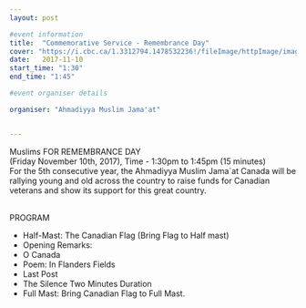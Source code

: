 ```yaml
---
layout: post

#event information
title:  "Commemorative Service - Remembrance Day"
cover: "https://i.cbc.ca/1.3312794.1478532236!/fileImage/httpImage/image.JPG_gen/derivatives/16x9_1180/poppies.JPG"
date:   2017-11-10
start_time: "1:30"
end_time: "1:45"

#event organiser details

organiser: "Ahmadiyya Muslim Jama'at"


---
```


Muslims FOR REMEMBRANCE DAY 
<br/>
(Friday November 10th, 2017), Time - 1:30pm to 1:45pm (15 minutes)
<br/>
For the 5th consecutive year, the Ahmadiyya Muslim Jama`at Canada will be rallying young and old across the country to raise funds for Canadian veterans and show its support for this great country. 
<br/><br/>

PROGRAM
- Half-Mast:  The Canadian Flag (Bring Flag to Half mast) 
- Opening Remarks: 
- O Canada  
- Poem: In Flanders Fields
- Last Post 
- The Silence Two Minutes Duration 
- Full Mast: Bring Canadian Flag to Full Mast. 

